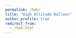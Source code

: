 ```yaml
---
permalink: /hab/
title: "High Altitude Balloon"
author_profile: true
redirect_from: 
  - /hab.html
---
```


